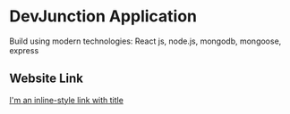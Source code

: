 # DevJunction Application

Build using modern technologies: React js, node.js, mongodb, mongoose, express 

## Website Link 
[I'm an inline-style link with title](https://quiet-falls-76543.herokuapp.com/ "Dev Junction")